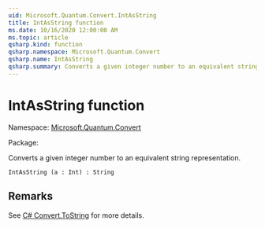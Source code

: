 ```yaml
---
uid: Microsoft.Quantum.Convert.IntAsString
title: IntAsString function
ms.date: 10/16/2020 12:00:00 AM
ms.topic: article
qsharp.kind: function
qsharp.namespace: Microsoft.Quantum.Convert
qsharp.name: IntAsString
qsharp.summary: Converts a given integer number to an equivalent string representation.
---
```


# IntAsString function

Namespace: [Microsoft.Quantum.Convert](xref:Microsoft.Quantum.Convert)

Package: [](https://nuget.org/packages/)


Converts a given integer number to an equivalent string representation.

```Q#
IntAsString (a : Int) : String
```


## Remarks

See [C# Convert.ToString](https://docs.microsoft.com/dotnet/api/system.convert.tostring?view=netframework-4.7.1#System_Convert_ToString_System_Int64_) for more details.